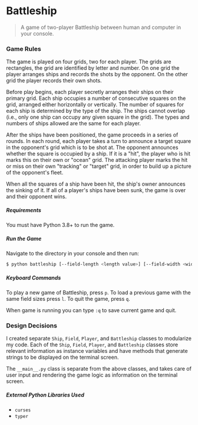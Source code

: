 # Battleship
> A game of two-player Battleship between human and computer in your console.

### Game Rules
The game is played on four grids, two for each player. The grids are rectangles, the grid are identified by letter and number. On one grid the player arranges ships and records the shots by the opponent. On the other grid the player records their own shots.

Before play begins, each player secretly arranges their ships on their primary grid. Each ship occupies a number of consecutive squares on the grid, arranged either horizontally or vertically. The number of squares for each ship is determined by the type of the ship. The ships cannot overlap (i.e., only one ship can occupy any given square in the grid). The types and numbers of ships allowed are the same for each player.

After the ships have been positioned, the game proceeds in a series of rounds. In each round, each player takes a turn to announce a target square in the opponent's grid which is to be shot at. The opponent announces whether the square is occupied by a ship. If it is a "hit", the player who is hit marks this on their own or "ocean" grid. The attacking player marks the hit or miss on their own "tracking" or "target" grid, in order to build up a picture of the opponent's fleet.

When all the squares of a ship have been hit, the ship's owner announces the sinking of it. If all of a player's ships have been sunk, the game is over and their opponent wins.

##### Requirements
You must have Python 3.8+ to run the game.

##### Run the Game
Navigate to the directory in your console and then run:
```sh
$ python battleship [--field-length <length value>] [--field-width <width value>]
```

##### Keyboard Commands

To play a new game of Battleship, press `p`. To load a previous game with the same field sizes press `l`. To quit the game, press `q`.

When game is running you can type `:q` to save current game and quit.

### Design Decisions

I created separate `Ship`, `Field`, `Player`, and `Battleship` classes to modularize my code. Each of the `Ship`, `Field`, `Player`, and `Battleship` classes store relevant information as instance variables and have methods that generate strings to be displayed on the terminal screen.

The `__main__.py` class is separate from the above classes, and takes care of user input and rendering the game logic as information on the terminal screen.

##### External Python Libraries Used
* `curses`
* `typer`
